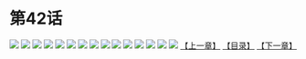 # 第42话
![](https://s1.baozimh.com/scomic/yuekanshaonuyeqijun-chunquan/0/46-z6lh/1.jpg)
![](https://s1.baozimh.com/scomic/yuekanshaonuyeqijun-chunquan/0/46-z6lh/2.jpg)
![](https://s1.baozimh.com/scomic/yuekanshaonuyeqijun-chunquan/0/46-z6lh/3.jpg)
![](https://s1.baozimh.com/scomic/yuekanshaonuyeqijun-chunquan/0/46-z6lh/4.jpg)
![](https://s1.baozimh.com/scomic/yuekanshaonuyeqijun-chunquan/0/46-z6lh/5.jpg)
![](https://s1.baozimh.com/scomic/yuekanshaonuyeqijun-chunquan/0/46-z6lh/6.jpg)
![](https://s1.baozimh.com/scomic/yuekanshaonuyeqijun-chunquan/0/46-z6lh/7.jpg)
![](https://s1.baozimh.com/scomic/yuekanshaonuyeqijun-chunquan/0/46-z6lh/8.jpg)
![](https://s1.baozimh.com/scomic/yuekanshaonuyeqijun-chunquan/0/46-z6lh/9.jpg)
![](https://s1.baozimh.com/scomic/yuekanshaonuyeqijun-chunquan/0/46-z6lh/10.jpg)
![](https://s1.baozimh.com/scomic/yuekanshaonuyeqijun-chunquan/0/46-z6lh/11.jpg)
![](https://s1.baozimh.com/scomic/yuekanshaonuyeqijun-chunquan/0/46-z6lh/12.jpg)
![](https://s1.baozimh.com/scomic/yuekanshaonuyeqijun-chunquan/0/46-z6lh/13.jpg)
![](https://s1.baozimh.com/scomic/yuekanshaonuyeqijun-chunquan/0/46-z6lh/14.jpg)
![](https://s1.baozimh.com/scomic/yuekanshaonuyeqijun-chunquan/0/46-z6lh/15.jpg)
[【上一章】](./46.md)
[【目录】](./README.md)
[【下一章】](./48.md)
